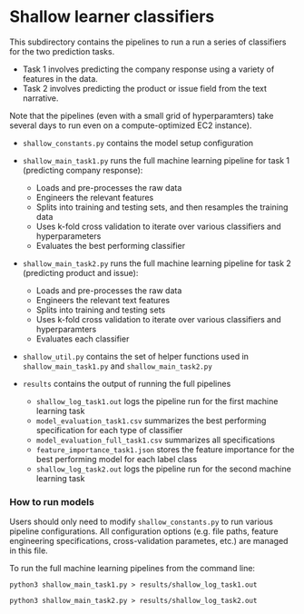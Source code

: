 # Shallow learner classifiers 

This subdirectory contains the pipelines to run a run a series of classifiers for the two prediction tasks. 

- Task 1 involves predicting the company response using a variety of features in the data. 
- Task 2 involves predicting the product or issue field from the text narrative. 

Note that the pipelines (even with a small grid of hyperparamters) take several days to run even on a compute-optimized EC2 instance). 

- `shallow_constants.py` contains the model setup configuration 

- `shallow_main_task1.py` runs the full machine learning pipeline for task 1 (predicting company response): 
	- Loads and pre-processes the raw data 
	- Engineers the relevant features 
	- Splits into training and testing sets, and then resamples the training data 
	- Uses k-fold cross validation to iterate over various classifiers and hyperparameters 
	- Evaluates the best performing classifier 

- `shallow_main_task2.py` runs the full machine learning pipeline for task 2 (predicting product and issue): 
	- Loads and pre-processes the raw data 
	- Engineers the relevant text features 
	- Splits into training and testing sets 
	- Uses k-fold cross validation to iterate over various classifiers and hyperparamters 
	- Evaluates each classifier 

- `shallow_util.py` contains the set of helper functions used in `shallow_main_task1.py` and `shallow_main_task2.py`  


- `results` contains the output of running the full pipelines 
	- `shallow_log_task1.out` logs the pipeline run for the first machine learning task 
	- `model_evaluation_task1.csv` summarizes the best performing specification for each type of classifier 
	- `model_evaluation_full_task1.csv` summarizes all specifications 
	- `feature_importance_task1.json` stores the feature importance for the best performing model for each label class 
	- `shallow_log_task2.out` logs the pipeline run for the second machine learning task 

### How to run models

Users should only need to modify `shallow_constants.py` to run various pipeline configurations. All configuration options (e.g. file paths, feature engineering specifications, cross-validation parametes, etc.) are managed in this file. 

To run the full machine learning pipelines from the command line: 

```
python3 shallow_main_task1.py > results/shallow_log_task1.out
```
``` 
python3 shallow_main_task2.py > results/shallow_log_task2.out 
```
